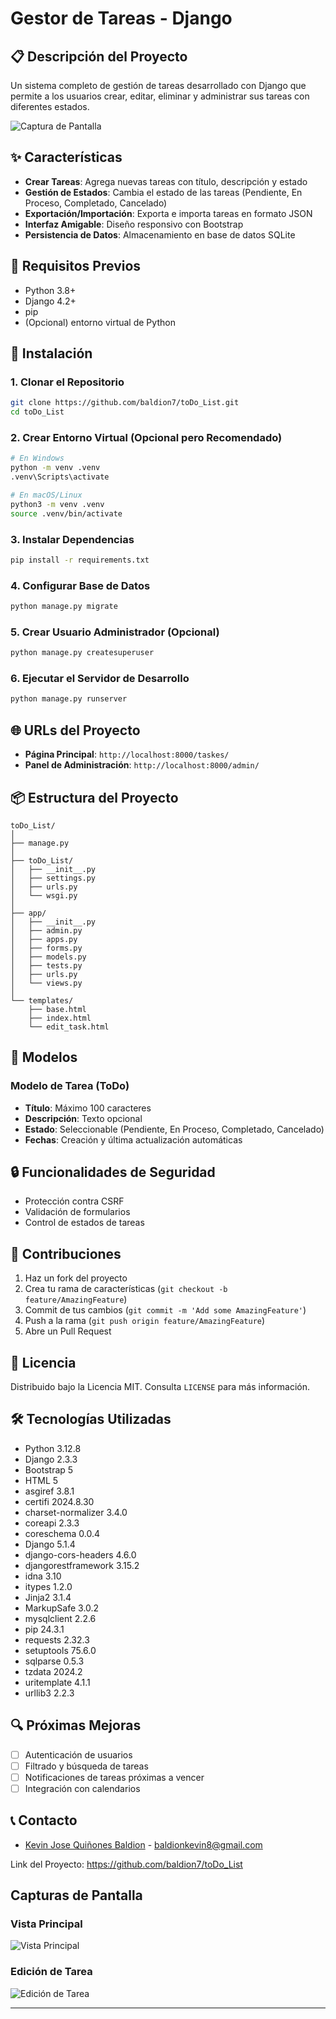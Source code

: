 # Gestor de Tareas - Django

## 📋 Descripción del Proyecto

Un sistema completo de gestión de tareas desarrollado con Django que permite a los usuarios crear, editar, eliminar y
administrar sus tareas con diferentes estados.

![Captura de Pantalla](screenshot.png)

## ✨ Características

- **Crear Tareas**: Agrega nuevas tareas con título, descripción y estado
- **Gestión de Estados**: Cambia el estado de las tareas (Pendiente, En Proceso, Completado, Cancelado)
- **Exportación/Importación**: Exporta e importa tareas en formato JSON
- **Interfaz Amigable**: Diseño responsivo con Bootstrap
- **Persistencia de Datos**: Almacenamiento en base de datos SQLite

## 🚀 Requisitos Previos

- Python 3.8+
- Django 4.2+
- pip
- (Opcional) entorno virtual de Python

## 🔧 Instalación

### 1. Clonar el Repositorio

```bash
git clone https://github.com/baldion7/toDo_List.git
cd toDo_List
```

### 2. Crear Entorno Virtual (Opcional pero Recomendado)

```bash
# En Windows
python -m venv .venv
.venv\Scripts\activate

# En macOS/Linux
python3 -m venv .venv
source .venv/bin/activate
```

### 3. Instalar Dependencias

```bash
pip install -r requirements.txt
```

### 4. Configurar Base de Datos

```bash
python manage.py migrate
```

### 5. Crear Usuario Administrador (Opcional)

```bash
python manage.py createsuperuser
```

### 6. Ejecutar el Servidor de Desarrollo

```bash
python manage.py runserver
```

## 🌐 URLs del Proyecto

- **Página Principal**: `http://localhost:8000/taskes/` 
- **Panel de Administración**: `http://localhost:8000/admin/`

## 📦 Estructura del Proyecto

```
toDo_List/
│
├── manage.py
│
├── toDo_List/
│   ├── __init__.py
│   ├── settings.py
│   ├── urls.py
│   └── wsgi.py
│
├── app/
│   ├── __init__.py
│   ├── admin.py
│   ├── apps.py
│   ├── forms.py
│   ├── models.py
│   ├── tests.py
│   ├── urls.py
│   └── views.py
│
└── templates/
    ├── base.html
    ├── index.html
    └── edit_task.html
```

## 🧩 Modelos

### Modelo de Tarea (ToDo)

- **Título**: Máximo 100 caracteres
- **Descripción**: Texto opcional
- **Estado**: Seleccionable (Pendiente, En Proceso, Completado, Cancelado)
- **Fechas**: Creación y última actualización automáticas

## 🔒 Funcionalidades de Seguridad

- Protección contra CSRF
- Validación de formularios
- Control de estados de tareas

## 🤝 Contribuciones

1. Haz un fork del proyecto
2. Crea tu rama de características (`git checkout -b feature/AmazingFeature`)
3. Commit de tus cambios (`git commit -m 'Add some AmazingFeature'`)
4. Push a la rama (`git push origin feature/AmazingFeature`)
5. Abre un Pull Request

## 📝 Licencia

Distribuido bajo la Licencia MIT. Consulta `LICENSE` para más información.

## 🛠️ Tecnologías Utilizadas

- Python 3.12.8
- Django 2.3.3
- Bootstrap 5
- HTML 5
- asgiref 3.8.1
- certifi 2024.8.30
- charset-normalizer 3.4.0
- coreapi 2.3.3
- coreschema 0.0.4
- Django 5.1.4
- django-cors-headers 4.6.0
- djangorestframework 3.15.2
- idna 3.10
- itypes 1.2.0
- Jinja2 3.1.4
- MarkupSafe 3.0.2
- mysqlclient 2.2.6
- pip 24.3.1
- requests 2.32.3
- setuptools 75.6.0
- sqlparse 0.5.3
- tzdata 2024.2
- uritemplate 4.1.1
- urllib3 2.2.3

## 🔍 Próximas Mejoras

- [ ] Autenticación de usuarios
- [ ] Filtrado y búsqueda de tareas
- [ ] Notificaciones de tareas próximas a vencer
- [ ] Integración con calendarios

## 📞 Contacto

- [Kevin Jose Quiñones Baldion](https://github.com/baldion7) - [baldionkevin8@gmail.com](mailto:baldionkevin8@gmail.com)

Link del Proyecto: https://github.com/baldion7/toDo_List

## Capturas de Pantalla

### Vista Principal

![Vista Principal](screenshot_main.png)

### Edición de Tarea

![Edición de Tarea](screenshot_edit.png)

---

